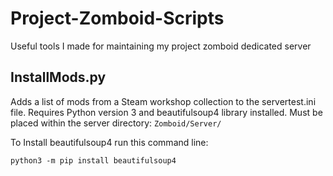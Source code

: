 # Project-Zomboid-Scripts

Useful tools I made for maintaining my project zomboid dedicated server

## InstallMods.py

Adds a list of mods from a Steam workshop collection to the servertest.ini file. 
Requires Python version 3 and beautifulsoup4 library installed. Must be placed within the server directory: `Zomboid/Server/`

To Install beautifulsoup4 run this command line:
```
python3 -m pip install beautifulsoup4
```
